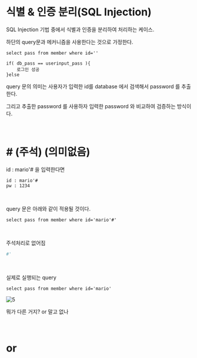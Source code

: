 # 식별 & 인증 분리(SQL Injection)

SQL Injection 기법 중에서 식별과 인증을 분리하여 처리하는 케이스.

하단의 query문과 메커니즘을 사용한다는 것으로 가정한다.
```
select pass from member where id=''
```
```
if( db_pass == userinput_pass ){     
    로그인 성공    
}else      
```

query 문의 의미는 사용자가 입력한 id를 database 에서 검색해서 password 를 추출한다.

그리고 추출한 password 를 사용하자 입력한 password 와 비교하여 검증하는 방식이다.
</br>
</br>
</br>

# \# (주석) (의미없음)

id : mario'# 을 입력한다면 
```
id : mario'#
pw : 1234
```
</br>

query 문은 아래와 같이 적용될 것이다.
```
select pass from member where id='mario'#'
``` 
</br>

주석처리로 없어짐
```py
#'
```
</br>

실제로 실행되는 query
```
select pass from member where id='mario'
```
![5](https://user-images.githubusercontent.com/106296883/232677748-9f142f84-3193-4c49-a9bb-dc2cdc552b4e.PNG)

뭐가 다른 거지? 
or 말고 없나
</br>
</br>
</br>

# or









































<!-- 

## or 
```
id : mario' union select 1,2,3,4 or'1'='1
pw : 1234
```
↓
```
select * from member where id='mario' union select 1,2,3,4 or'1'='1' and pass='1234'
```
↓
```
'1'='1' and pass='1234'

FALSE
```
↓
```
union select 1,2,3,4 or FALSE 

TRUE
```
![4](https://user-images.githubusercontent.com/106296883/232668683-066c15c5-a976-41b3-ab1c-daabafeab9be.PNG) -->
